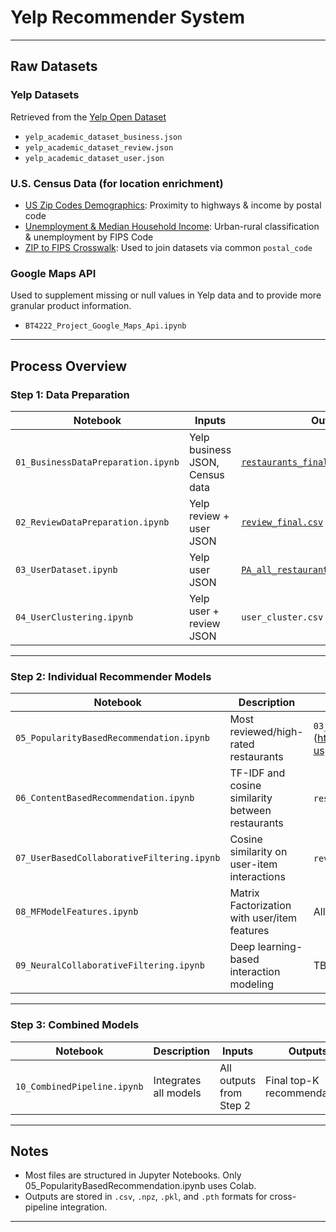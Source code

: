 # Yelp Recommender System

---

## Raw Datasets

### Yelp Datasets
Retrieved from the [Yelp Open Dataset](https://business.yelp.com/data/resources/open-dataset/)
- `yelp_academic_dataset_business.json`
- `yelp_academic_dataset_review.json`
- `yelp_academic_dataset_user.json`

### U.S. Census Data (for location enrichment)
- [US Zip Codes Demographics](https://doi.org/10.34740/KAGGLE/DSV/7210848): Proximity to highways & income by postal code  
- [Unemployment & Median Household Income](https://www.ers.usda.gov/data-products/county-level-data-sets/county-level-data-sets-download-data): Urban-rural classification & unemployment by FIPS Code  
- [ZIP to FIPS Crosswalk](https://www.kaggle.com/datasets/danofer/zipcodes-county-fips-crosswalk): Used to join datasets via common `postal_code`

### Google Maps API
Used to supplement missing or null values in Yelp data and to provide more granular product information.  
- `BT4222_Project_Google_Maps_Api.ipynb`

---

## Process Overview

### Step 1: Data Preparation

| Notebook | Inputs | Outputs |
|----------|--------|---------|
| `01_BusinessDataPreparation.ipynb` | Yelp business JSON, Census data | [`restaurants_final.csv`](https://drive.google.com/drive/folders/1U8Q1G9BXYDm1I5O_vzt9lNVHrJMrQb1C?usp=drive_link) |
| `02_ReviewDataPreparation.ipynb` | Yelp review + user JSON | [`review_final.csv`](https://drive.google.com/drive/folders/1U8Q1G9BXYDm1I5O_vzt9lNVHrJMrQb1C?usp=drive_link) |
| `03_UserDataset.ipynb` | Yelp user JSON | [`PA_all_restaurant_user_with_loc.csv`](https://drive.google.com/drive/folders/1U8Q1G9BXYDm1I5O_vzt9lNVHrJMrQb1C?usp=drive_link) |
| `04_UserClustering.ipynb` | Yelp user + review JSON | `user_cluster.csv` |

---

### Step 2: Individual Recommender Models

| Notebook | Description | Inputs | Outputs |
|----------|-------------|--------|---------|
| `05_PopularityBasedRecommendation.ipynb` | Most reviewed/high-rated restaurants | `03_UserDataset.ipynb`, [`restaurant_w_train_ave_stars.csv`] (https://drive.google.com/drive/folders/1U8Q1G9BXYDm1I5O_vzt9lNVHrJMrQb1C?usp=drive_link), `restaurants_final.csv`, `review_final.csv` | - |
| `06_ContentBasedRecommendation.ipynb` | TF-IDF and cosine similarity between restaurants | `restaurants_final.csv`, `review_final.csv` | `train_df.csv`, `test_df.csv`, `cb_matrix.npz`, `item_df.csv` |
| `07_UserBasedCollaborativeFiltering.ipynb` | Cosine similarity on user-item interactions | `review_final.csv`, `PA_all_restaurant_user_with_loc.csv` | `users_df.csv`, `cf_matrix.npz`, user/item encoders |
| `08_MFModelFeatures.ipynb` | Matrix Factorization with user/item features | All processed datasets | `user/item_features_tensor_pt`, encoders, [`MF_model.pth`](https://drive.google.com/file/d/1rPxT_M8WCJyY5U5qsCUB-iY9dA-uvogq/view?usp=drive_link) |
| `09_NeuralCollaborativeFiltering.ipynb` | Deep learning-based interaction modeling | TBD | TBD |

---

### Step 3: Combined Models

| Notebook | Description | Inputs | Outputs |
|----------|-------------|--------|---------|
| `10_CombinedPipeline.ipynb` | Integrates all models | All outputs from Step 2 | Final top-K recommendations |

---

## Notes

- Most files are structured in Jupyter Notebooks. Only 05_PopularityBasedRecommendation.ipynb uses Colab. 
- Outputs are stored in `.csv`, `.npz`, `.pkl`, and `.pth` formats for cross-pipeline integration.

---
